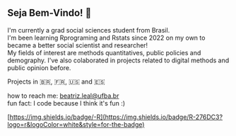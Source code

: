 ## Seja Bem-Vindo! 👋

I'm currently a grad social sciences student from Brasil. <br>
I'm been learning Rprograming and Rstats since 2022 on my own to became a better social scientist and researcher! <br>
My fields of interest are methods quantitatives, public policies and demography. I've also colaborated in projects related to digital methods and public opinion before. <br>

Projects in 🇧🇷, 🇫🇷, 🇺🇸 and 🇪🇸

how to reach me: beatriz.leal@ufba.br <br>
fun fact: I code because I think it's fun :)

[https://img.shields.io/badge/-R](https://img.shields.io/badge/R-276DC3?logo=r&logoColor=white&style=for-the-badge)
